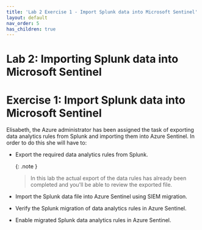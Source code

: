```yaml
---
title: 'Lab 2 Exercise 1 - Import Splunk data into Microsoft Sentinel'
layout: default
nav_order: 5
has_children: true
---
```


# Lab 2: Importing Splunk data into Microsoft Sentinel

# Exercise 1: Import Splunk data into Microsoft Sentinel

Elisabeth, the Azure administrator has been assigned the task of exporting data analytics rules from Splunk and importing them into Azure Sentinel. In order to do this she will have to:

- Export the required data analytics rules from Splunk.

    {: .note }
    > In this lab the actual export of the data rules has already been completed and you'll be able to review the exported file.

- Import the Splunk data file into Azure Sentinel using SIEM migration.
- Verify the Splunk migration of data analytics rules in Azure Sentinel.
- Enable migrated Splunk data analytics rules in Azure Sentinel.
